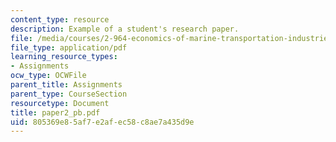 ```yaml
---
content_type: resource
description: Example of a student's research paper.
file: /media/courses/2-964-economics-of-marine-transportation-industries-fall-2006/805369e85af7e2afec58c8ae7a435d9e_paper2_pb.pdf
file_type: application/pdf
learning_resource_types:
- Assignments
ocw_type: OCWFile
parent_title: Assignments
parent_type: CourseSection
resourcetype: Document
title: paper2_pb.pdf
uid: 805369e8-5af7-e2af-ec58-c8ae7a435d9e
---
```


